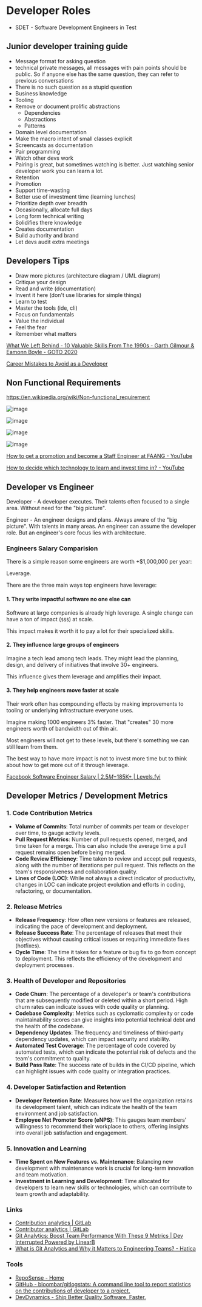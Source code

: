# Developer Roles

- SDET - Software Development Engineers in Test

## Junior developer training guide

- Message format for asking question
- technical private messages, all messages with pain points should be public. So if anyone else has the same question, they can refer to previous conversations
- There is no such question as a stupid question
- Business knowledge
- Tooling
- Remove or document prolific abstractions
    - Dependencies
    - Abstractions
    - Patterns
- Domain level documentation
- Make the macro intent of small classes explicit
- Screencasts as documentation
- Pair programming
- Watch other devs work
- Pairing is great, but sometimes watching is better. Just watching senior developer work you can learn a lot.
- Retention
- Promotion
- Support time-wasting
- Better use of investment time (learning lunches)
- Prioritize depth over breadth
- Occasionally, allocate full days
- Long form technical writing
- Solidifies there knowledge
- Creates documentation
- Build authority and brand
- Let devs audit extra meetings

## Developers Tips

- Draw more pictures (architecture diagram / UML diagram)
- Critique your design
- Read and write (documentation)
- Invent it here (don't use libraries for simple things)
- Learn to test
- Master the tools (ide, cli)
- Focus on fundamentals
- Value the individual
- Feel the fear
- Remember what matters

[What We Left Behind - 10 Valuable Skills From The 1990s - Garth Gilmour & Eamonn Boyle - GOTO 2020](https://www.youtube.com/watch?v=DrBPXSiUWbI)

[Career Mistakes to Avoid as a Developer](https://www.freecodecamp.org/news/career-mistakes-to-avoid-as-a-dev/)

## Non Functional Requirements

https://en.wikipedia.org/wiki/Non-functional_requirement

![image](../../media/Software-Coding-Development-Engineering-image5.jpg)

![image](../../media/Software-Coding-Development-Engineering-image6.jpg)

![image](../../media/Software-Coding-Development-Engineering-image7.jpg)

![image](../../media/Software-Coding-Development-Engineering-image8.jpg)

[How to get a promotion and become a Staff Engineer at FAANG - YouTube](https://www.youtube.com/watch?v=NJjJctW-K0g)

[How to decide which technology to learn and invest time in? - YouTube](https://www.youtube.com/watch?v=z8m_iKCPTaQ)

## Developer vs Engineer

Developer - A developer executes. Their talents often focused to a single area. Without need for the "big picture".

Engineer - An engineer designs and plans. Always aware of the "big picture". With talents in many areas. An engineer can assume the developer role. But an engineer's core focus lies with architecture.

### Engineers Salary Comparision

There is a simple reason some engineers are worth +$1,000,000 per year:

Leverage.

There are the three main ways top engineers have leverage:

#### 1. They write impactful software no one else can

Software at large companies is already high leverage. A single change can have a ton of impact (`$$$`) at scale.

This impact makes it worth it to pay a lot for their specialized skills.

#### 2. They influence large groups of engineers

Imagine a tech lead among tech leads. They might lead the planning, design, and delivery of initiatives that involve 30+ engineers.

This influence gives them leverage and amplifies their impact.

#### 3. They help engineers move faster at scale

Their work often has compounding effects by making improvements to tooling or underlying infrastructure everyone uses.

Imagine making 1000 engineers 3% faster. That "creates" 30 more engineers worth of bandwidth out of thin air.

Most engineers will not get to these levels, but there's something we can still learn from them.

The best way to have more impact is not to invest more time but to think about how to get more out of it through leverage.

[Facebook Software Engineer Salary | $2.5M-$185K+ | Levels.fyi](https://www.levels.fyi/companies/facebook/salaries/software-engineer)

## Developer Metrics / Development Metrics

### 1. Code Contribution Metrics

- **Volume of Commits**: Total number of commits per team or developer over time, to gauge activity levels.
- **Pull Request Metrics**: Number of pull requests opened, merged, and time taken for a merge. This can also include the average time a pull request remains open before being merged.
- **Code Review Efficiency**: Time taken to review and accept pull requests, along with the number of iterations per pull request. This reflects on the team's responsiveness and collaboration quality.
- **Lines of Code (LOC)**: While not always a direct indicator of productivity, changes in LOC can indicate project evolution and efforts in coding, refactoring, or documentation.

### 2. Release Metrics

- **Release Frequency**: How often new versions or features are released, indicating the pace of development and deployment.
- **Release Success Rate**: The percentage of releases that meet their objectives without causing critical issues or requiring immediate fixes (hotfixes).
- **Cycle Time**: The time it takes for a feature or bug fix to go from concept to deployment. This reflects the efficiency of the development and deployment processes.

### 3. Health of Developer and Repositories

- **Code Churn**: The percentage of a developer's or team's contributions that are subsequently modified or deleted within a short period. High churn rates can indicate issues with code quality or planning.
- **Codebase Complexity**: Metrics such as cyclomatic complexity or code maintainability scores can give insights into potential technical debt and the health of the codebase.
- **Dependency Updates**: The frequency and timeliness of third-party dependency updates, which can impact security and stability.
- **Automated Test Coverage**: The percentage of code covered by automated tests, which can indicate the potential risk of defects and the team's commitment to quality.
- **Build Pass Rate**: The success rate of builds in the CI/CD pipeline, which can highlight issues with code quality or integration practices.

### 4. Developer Satisfaction and Retention

- **Developer Retention Rate**: Measures how well the organization retains its development talent, which can indicate the health of the team environment and job satisfaction.
- **Employee Net Promoter Score (eNPS)**: This gauges team members' willingness to recommend their workplace to others, offering insights into overall job satisfaction and engagement.

### 5. Innovation and Learning

- **Time Spent on New Features vs. Maintenance**: Balancing new development with maintenance work is crucial for long-term innovation and team motivation.
- **Investment in Learning and Development**: Time allocated for developers to learn new skills or technologies, which can contribute to team growth and adaptability.

### Links

- [Contribution analytics | GitLab](https://docs.gitlab.com/ee/user/group/contribution_analytics/)
- [Contributor analytics | GitLab](https://docs.gitlab.com/ee/user/analytics/contributor_analytics.html)
- [Git Analytics: Boost Team Performance With These 9 Metrics | Dev Interrupted Powered by LinearB](https://linearb.io/blog/git-analytics)
- [What is Git Analytics and Why it Matters to Engineering Teams? - Hatica](https://www.hatica.io/blog/engineering-teams-and-git-analytics/)

### Tools

- [RepoSense - Home](https://reposense.org/)
- [GitHub - bloombar/gitlogstats: A command line tool to report statistics on the contributions of developer to a project.](https://github.com/bloombar/gitlogstats)
- [DevDynamics - Ship Better Quality Software, Faster.](https://devdynamics.ai/)
